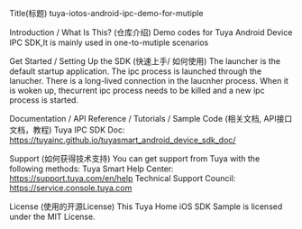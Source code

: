 Title(标题)
tuya-iotos-android-ipc-demo-for-mutiple

Introduction / What Is This? (仓库介绍)
Demo codes for Tuya Android Device IPC SDK,It is mainly used in one-to-mutiple scenarios

Get Started / Setting Up the SDK (快速上手/ 如何使用)
The launcher is the default startup application. The ipc process is launched through the lanucher. There is a long-lived connection in the laucnher process. When it is woken up, thecurrent ipc process needs to be killed and a new ipc process is started.

Documentation / API Reference / Tutorials / Sample Code (相关文档, API接口文档，教程)
Tuya IPC SDK Doc: https://tuyainc.github.io/tuyasmart_android_device_sdk_doc/

Support (如何获得技术支持)
You can get support from Tuya with the following methods:
Tuya Smart Help Center: https://support.tuya.com/en/help
Technical Support Council: https://service.console.tuya.com

License (使用的开源License)
This Tuya Home iOS SDK Sample is licensed under the MIT License.





